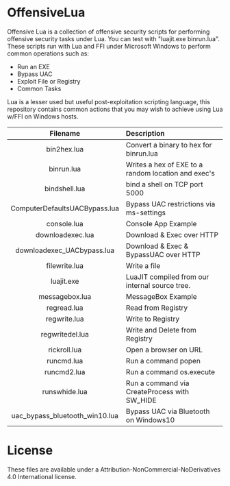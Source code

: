 # OffensiveLua

Offensive Lua is a collection of offensive security scripts for performing offensive
security tasks under Lua. You can test with "luajit.exe binrun.lua". These scripts
run with Lua and FFI under Microsoft Windows to perform common operations such as:

- Run an EXE
- Bypass UAC
- Exploit File or Registry
- Common Tasks

Lua is a lesser used but useful post-exploitation scripting language, this repository contains
common actions that you may wish to achieve using Lua w/FFI on Windows hosts.

|            Filename            | Description                                         |
| :----------------------------: | :-------------------------------------------------- |
|          bin2hex.lua           | Convert a binary to hex for binrun.lua              |
|           binrun.lua           | Writes a hex of EXE to a random location and exec's |
|         bindshell.lua          | bind a shell on TCP port 5000                       |
| ComputerDefaultsUACBypass.lua  | Bypass UAC restrictions via ms-settings             |
|          console.lua           | Console App Example                                 |
|        downloadexec.lua        | Download & Exec over HTTP                           |
|   downloadexec_UACbypass.lua   | Download & Exec & BypassUAC over HTTP               |
|         filewrite.lua          | Write a file                                        |
|           luajit.exe           | LuaJIT compiled from our internal source tree.      |
|         messagebox.lua         | MessageBox Example                                  |
|          regread.lua           | Read from Registry                                  |
|          regwrite.lua          | Write to Registry                                   |
|        regwritedel.lua         | Write and Delete from Registry                      |
|          rickroll.lua          | Open a browser on URL                               |
|           runcmd.lua           | Run a command popen                                 |
|          runcmd2.lua           | Run a command os.execute                            |
|         runswhide.lua          | Run a command via CreateProcess with SW_HIDE        |
| uac_bypass_bluetooth_win10.lua | Bypass UAC via Bluetooth on Windows10               |

# License

These files are available under a Attribution-NonCommercial-NoDerivatives 4.0 International license.
